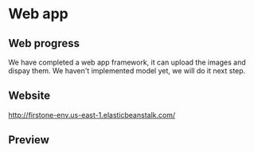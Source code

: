 # Web app

## Web progress
We have completed a web app framework, it can upload the images and dispay them. We haven't implemented model yet, we will do it next step.

## Website 
http://firstone-env.us-east-1.elasticbeanstalk.com/

## Preview

